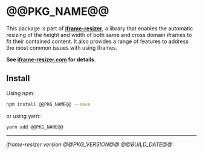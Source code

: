 [<img src="https://iframe-resizer.com/logo-full.svg" alt="" title="" style="margin-bottom: -20px">](https://iframe-resizer.com)

# @@PKG_NAME@@

This package is part of __[iframe-resizer](https://iframe-resizer.com)__, a library that enables the automatic resizing of the height and width of both same and cross domain iframes to fit their contained content. It also provides a range of features to address the most common issues with using iframes.

__See [iframe-resizer.com](https://iframe-resizer.com) for details.__

## Install

Using npm:

```bash
npm install @@PKG_NAME@@ --save
```

or using yarn:

```bash
yarn add @@PKG_NAME@@
```

---

_iframe-resizer version @@PKG_VERSION@@ @@BUILD_DATE@@_
